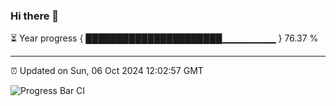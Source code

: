 ### Hi there 👋

⏳ Year progress { ██████████████████████▁▁▁▁▁▁▁▁ } 76.37 %

---

⏰ Updated on Sun, 06 Oct 2024 12:02:57 GMT

![Progress Bar CI](https://github.com/EinsPommes/EinsPommes/blob/main/.github/workflows/main.yml)
